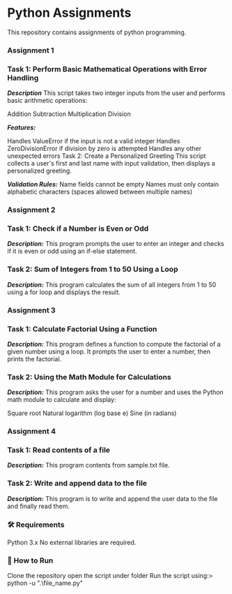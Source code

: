 # Python Assignments
This repository contains assignments of python programming.

### Assignment 1
### Task 1: Perform Basic Mathematical Operations with Error Handling
***Description*** 
This script takes two integer inputs from the user and performs basic arithmetic operations:

Addition
Subtraction
Multiplication
Division

***Features:***

Handles ValueError if the input is not a valid integer
Handles ZeroDivisionError if division by zero is attempted
Handles any other unexpected errors
Task 2: Create a Personalized Greeting
This script collects a user's first and last name with input validation, then displays a personalized greeting.

***Validation Rules:***
Name fields cannot be empty
Names must only contain alphabetic characters (spaces allowed between multiple names)

### Assignment 2
### Task 1: Check if a Number is Even or Odd
***Description:***
This program prompts the user to enter an integer and checks if it is even or odd using an if-else statement.

### Task 2: Sum of Integers from 1 to 50 Using a Loop
***Description:***
This program calculates the sum of all integers from 1 to 50 using a for loop and displays the result.

### Assignment 3
### Task 1: Calculate Factorial Using a Function
***Description:***
This program defines a function to compute the factorial of a given number using a loop. It prompts the user to enter a number, then prints the factorial.

### Task 2: Using the Math Module for Calculations
***Description:***
 This program asks the user for a number and uses the Python math module to calculate and display:

Square root
Natural logarithm (log base e)
Sine (in radians)

### Assignment 4
### Task 1: Read contents of a file
***Description:***
This program contents from sample.txt file.

### Task 2: Write and append data to the file
***Description:***
 This program is to write and append the user data to the file and finally read them.


### 🛠 Requirements
Python 3.x
No external libraries are required.

### 🚀 How to Run
Clone the repository
open the script under folder
Run the script using:> python -u ".\file_name.py"
